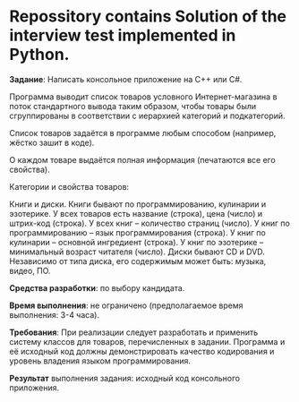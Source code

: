 # Repossitory contains Solution of the interview test implemented in Python.

__Задание__: Написать консольное приложение на C++ или C#.

Программа выводит список товаров условного Интернет-магазина в поток стандартного вывода таким образом, чтобы товары были сгруппированы в соответствии с иерархией категорий и подкатегорий.

Список товаров задаётся в программе любым способом (например, жёстко зашит в коде).

О каждом товаре выдаётся полная информация (печатаются все его свойства).

Категории и свойства товаров:

Книги и диски. Книги бывают по программированию, кулинарии и эзотерике. У всех товаров есть название (строка), цена (число) и штрих-код (строка). У всех книг – количество страниц (число). У книг по программированию – язык программирования (строка). У книг по кулинарии – основной ингредиент (строка). У книг по эзотерике – минимальный возраст читателя (число). Диски бывают CD и DVD. Независимо от типа диска, его содержимым может быть: музыка, видео, ПО.

__Средства разработки__: по выбору кандидата.

__Время выполнения__: не ограничено (предполагаемое время выполнения: 3-4 часа).

__Требования__: При реализации следует разработать и применить систему классов для товаров, перечисленных в задании. Программа и её исходный код должны демонстрировать качество кодирования и уровень владения языком программирования.

__Результат__ выполнения задания: исходный код консольного приложения.
